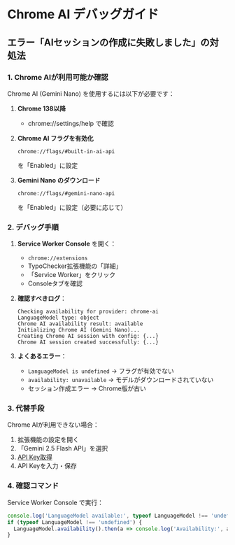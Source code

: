 # Chrome AI デバッグガイド

## エラー「AIセッションの作成に失敗しました」の対処法

### 1. Chrome AIが利用可能か確認

Chrome AI (Gemini Nano) を使用するには以下が必要です：

1. **Chrome 138以降**
   - chrome://settings/help で確認

2. **Chrome AI フラグを有効化**
   ```
   chrome://flags/#built-in-ai-api
   ```
   を「Enabled」に設定

3. **Gemini Nano のダウンロード**
   ```
   chrome://flags/#gemini-nano-api
   ```
   を「Enabled」に設定（必要に応じて）

### 2. デバッグ手順

1. **Service Worker Console** を開く：
   - `chrome://extensions`
   - TypoChecker拡張機能の「詳細」
   - 「Service Worker」をクリック
   - Consoleタブを確認

2. **確認すべきログ**：
   ```
   Checking availability for provider: chrome-ai
   LanguageModel type: object
   Chrome AI availability result: available
   Initializing Chrome AI (Gemini Nano)...
   Creating Chrome AI session with config: {...}
   Chrome AI session created successfully: {...}
   ```

3. **よくあるエラー**：
   - `LanguageModel is undefined` → フラグが有効でない
   - `availability: unavailable` → モデルがダウンロードされていない
   - セッション作成エラー → Chrome版が古い

### 3. 代替手段

Chrome AIが利用できない場合：
1. 拡張機能の設定を開く
2. 「Gemini 2.5 Flash API」を選択
3. [API Key取得](https://aistudio.google.com/apikey)
4. API Keyを入力・保存

### 4. 確認コマンド

Service Worker Console で実行：
```javascript
console.log('LanguageModel available:', typeof LanguageModel !== 'undefined');
if (typeof LanguageModel !== 'undefined') {
  LanguageModel.availability().then(a => console.log('Availability:', a));
}
```